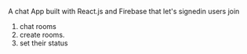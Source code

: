 A chat App built with React.js and Firebase that let's signedin users join
1. chat rooms
2. create rooms.
3. set their status
